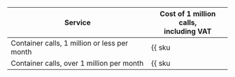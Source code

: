| Service | Cost of 1 million calls, <br>including VAT |
| ---- | ---- |
| Container calls, 1 million or less per month | {{ sku|RUB|serverless.containers.invocations|string }} |
| Container calls, over 1 million per month | {{ sku|RUB|serverless.containers.invocations|pricingRate.1|string }} |